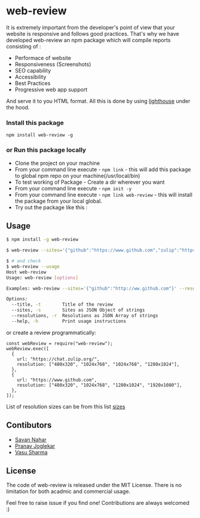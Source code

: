 # web-review

It is extremely important from the developer's point of view that your website is responsive and follows good practices. That's why we have developed web-review an npm package which will compile reports consisting of : 

* Performace of website
* Responsiveness (Screenshots)
* SEO capability
* Accessibility
* Best Practices
* Progressive web app support


And serve it to you HTML format. All this is done by using [lighthouse](https://developers.google.com/web/tools/lighthouse) under the hood.

### Install this package

```
npm install web-review -g
```

### or Run this package locally

- Clone the project on your machine
- From your command line execute - `npm link` - this will add this package to global npm repo on your machine(/usr/local/bin)
- To test working of Package - Create a dir wherever you want
- From your command line execute - `npm init -y`
- From your command line execute - `npm link web-review` - this will install the package from your local global.
- Try out the package like this :


## Usage

```bash
$ npm install -g web-review

$ web-review --sites='{"github":"https://www.github.com","zulip":"https://chat.zulip.org/"}' --resolutions='["1280x1024", "1900x1600", "800x600"]'

$ # and check
$ web-review --usage
Host web-review
Usage: web-review [options]

Examples: web-review --sites='{"github":"http://ww.github.com"}' --resolutions='["1280x1024", "1900x1600", "800x600"]'

Options:
  --title, -t        Title of the review                                       [default: "Review"]
  --sites, -s        Sites as JSON Object of strings                           [required]
  --resolutions, -r  Resolutions as JSON Array of strings                      [default: "[\"1200x800\"]"]
  --help, -h         Print usage instructions

```

or create a review programmatically:

```
const webReview = require("web-review");
webReview.exec([
  {
    url: "https://chat.zulip.org/",
    resolution: ["480x320", "1024x768", "1024x768", "1280x1024"],
  },
  {
    url: "https://www.github.com",
    resolution: ["480x320", "1024x768", "1280x1024", "1920x1080"],
  },
]);

```
List of resolution sizes can be from this list [sizes](https://github.com/kevva/viewport-list/blob/master/data.json)

## Contibutors

* [Savan Nahar](https://github.com/savannahar68/)
* [Pranav Joglekar](https://github.com/Pranav2612000)
* [Vasu Sharma](https://github.com/vasusharma7)


## License
The code of web-review is released under the MIT License. There is no limitation for both acadmic and commercial usage.


Feel free to raise issue if you find one! Contributions are always welcomed :)
